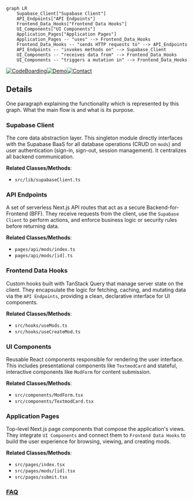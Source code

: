 ```mermaid
graph LR
    Supabase_Client["Supabase Client"]
    API_Endpoints["API Endpoints"]
    Frontend_Data_Hooks["Frontend Data Hooks"]
    UI_Components["UI Components"]
    Application_Pages["Application Pages"]
    Application_Pages -- "uses" --> Frontend_Data_Hooks
    Frontend_Data_Hooks -- "sends HTTP requests to" --> API_Endpoints
    API_Endpoints -- "invokes methods on" --> Supabase_Client
    UI_Components -- "receives data from" --> Frontend_Data_Hooks
    UI_Components -- "triggers a mutation in" --> Frontend_Data_Hooks
```

[![CodeBoarding](https://img.shields.io/badge/Generated%20by-CodeBoarding-9cf?style=flat-square)](https://github.com/CodeBoarding/GeneratedOnBoardings)[![Demo](https://img.shields.io/badge/Try%20our-Demo-blue?style=flat-square)](https://www.codeboarding.org/demo)[![Contact](https://img.shields.io/badge/Contact%20us%20-%20contact@codeboarding.org-lightgrey?style=flat-square)](mailto:contact@codeboarding.org)

## Details

One paragraph explaining the functionality which is represented by this graph. What the main flow is and what is its purpose.

### Supabase Client
The core data abstraction layer. This singleton module directly interfaces with the Supabase BaaS for all database operations (CRUD on `mods`) and user authentication (sign-in, sign-out, session management). It centralizes all backend communication.


**Related Classes/Methods**:

- `src/lib/supabaseClient.ts`


### API Endpoints
A set of serverless Next.js API routes that act as a secure Backend-for-Frontend (BFF). They receive requests from the client, use the `Supabase Client` to perform actions, and enforce business logic or security rules before returning data.


**Related Classes/Methods**:

- `pages/api/mods/index.ts`
- `pages/api/mods/[id].ts`


### Frontend Data Hooks
Custom hooks built with TanStack Query that manage server state on the client. They encapsulate the logic for fetching, caching, and mutating data via the `API Endpoints`, providing a clean, declarative interface for UI components.


**Related Classes/Methods**:

- `src/hooks/useMods.ts`
- `src/hooks/useCreateMod.ts`


### UI Components
Reusable React components responsible for rendering the user interface. This includes presentational components like `TextmodCard` and stateful, interactive components like `ModForm` for content submission.


**Related Classes/Methods**:

- `src/components/ModForm.tsx`
- `src/components/TextmodCard.tsx`


### Application Pages
Top-level Next.js page components that compose the application's views. They integrate `UI Components` and connect them to `Frontend Data Hooks` to build the user experience for browsing, viewing, and creating mods.


**Related Classes/Methods**:

- `src/pages/index.tsx`
- `src/pages/mods/[id].tsx`
- `src/pages/submit.tsx`




### [FAQ](https://github.com/CodeBoarding/GeneratedOnBoardings/tree/main?tab=readme-ov-file#faq)